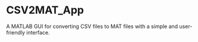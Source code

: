 # CSV2MAT_App
A MATLAB GUI for converting CSV files to MAT files with a simple and user-friendly interface.
